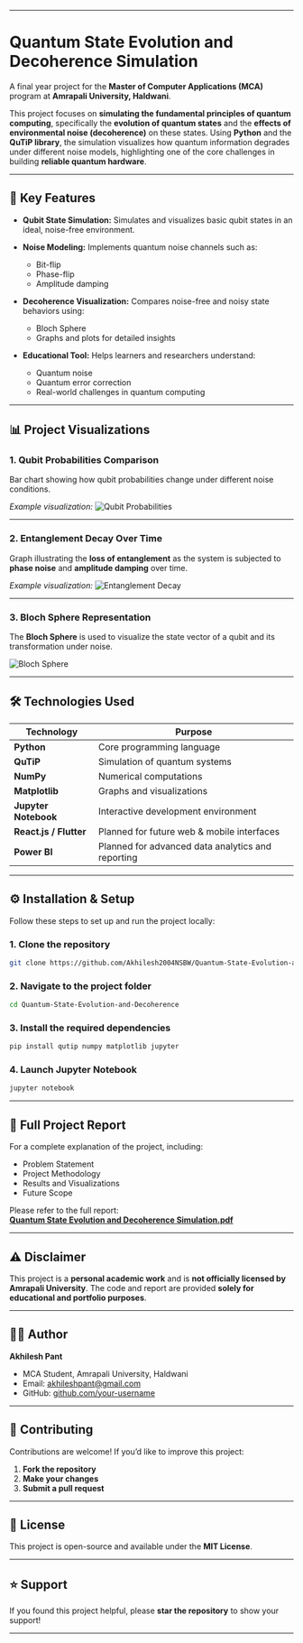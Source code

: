 
---

# Quantum State Evolution and Decoherence Simulation

A final year project for the **Master of Computer Applications (MCA)** program at **Amrapali University, Haldwani**.

This project focuses on **simulating the fundamental principles of quantum computing**, specifically the **evolution of quantum states** and the **effects of environmental noise (decoherence)** on these states.
Using **Python** and the **QuTiP library**, the simulation visualizes how quantum information degrades under different noise models, highlighting one of the core challenges in building **reliable quantum hardware**.

---

## 🚀 Key Features

* **Qubit State Simulation:**
  Simulates and visualizes basic qubit states in an ideal, noise-free environment.

* **Noise Modeling:**
  Implements quantum noise channels such as:

  * Bit-flip
  * Phase-flip
  * Amplitude damping

* **Decoherence Visualization:**
  Compares noise-free and noisy state behaviors using:

  * Bloch Sphere
  * Graphs and plots for detailed insights

* **Educational Tool:**
  Helps learners and researchers understand:

  * Quantum noise
  * Quantum error correction
  * Real-world challenges in quantum computing

---

## 📊 Project Visualizations

### 1. Qubit Probabilities Comparison

Bar chart showing how qubit probabilities change under different noise conditions.

*Example visualization:*
![Qubit Probabilities](images/qubit_probabilities.png)

---

### 2. Entanglement Decay Over Time

Graph illustrating the **loss of entanglement** as the system is subjected to **phase noise** and **amplitude damping** over time.

*Example visualization:*
![Entanglement Decay](images/entanglement_decay.png)

---

### 3. Bloch Sphere Representation

The **Bloch Sphere** is used to visualize the state vector of a qubit and its transformation under noise.

![Bloch Sphere](images/bloch_sphere.png)

---

## 🛠️ Technologies Used

| Technology             | Purpose                                           |
| ---------------------- | ------------------------------------------------- |
| **Python**             | Core programming language                         |
| **QuTiP**              | Simulation of quantum systems                     |
| **NumPy**              | Numerical computations                            |
| **Matplotlib**         | Graphs and visualizations                         |
| **Jupyter Notebook**   | Interactive development environment               |
| **React.js / Flutter** | Planned for future web & mobile interfaces        |
| **Power BI**           | Planned for advanced data analytics and reporting |

---

## ⚙️ Installation & Setup

Follow these steps to set up and run the project locally:

### 1. Clone the repository

```bash
git clone https://github.com/Akhilesh2004NSBW/Quantum-State-Evolution-and-Decoherence.git
```

### 2. Navigate to the project folder

```bash
cd Quantum-State-Evolution-and-Decoherence
```

### 3. Install the required dependencies

```bash
pip install qutip numpy matplotlib jupyter
```

### 4. Launch Jupyter Notebook

```bash
jupyter notebook
```

---

## 📘 Full Project Report

For a complete explanation of the project, including:

* Problem Statement
* Project Methodology
* Results and Visualizations
* Future Scope

Please refer to the full report:  
**[Quantum State Evolution and Decoherence Simulation.pdf](Project%20Report/Quantum%20State%20Evolution%20and%20Decoherence%20Simulation.pdf)**

---

## ⚠️ Disclaimer

This project is a **personal academic work** and is **not officially licensed by Amrapali University**.
The code and report are provided **solely for educational and portfolio purposes**.

---

## 👨‍💻 Author

**Akhilesh Pant**

* MCA Student, Amrapali University, Haldwani
* Email: [akhileshpant@gmail.com](mailto:akhileshpant@gmail.com)
* GitHub: [github.com/your-username](https://github.com/your-username)

---

## 🌟 Contributing

Contributions are welcome!
If you’d like to improve this project:

1. **Fork the repository**
2. **Make your changes**
3. **Submit a pull request**

---

## 📜 License

This project is open-source and available under the **MIT License**.

---

## ⭐ Support

If you found this project helpful, please **star the repository** to show your support!

---


